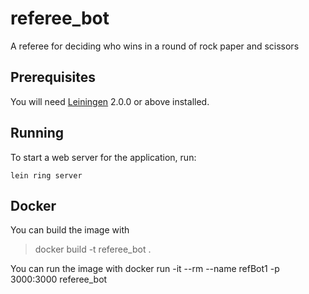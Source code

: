 # referee_bot

A referee for deciding who wins in a round of rock paper and scissors

## Prerequisites

You will need [Leiningen][] 2.0.0 or above installed.

[leiningen]: https://github.com/technomancy/leiningen

## Running

To start a web server for the application, run:

    lein ring server


## Docker

You can build the image with
> docker build -t referee_bot .

You can run the image with
docker run -it --rm --name refBot1 -p 3000:3000 referee_bot